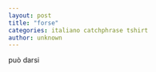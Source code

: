```yaml
---
layout: post
title: "forse"
categories: italiano catchphrase tshirt
author: unknown
---
```

può darsi
